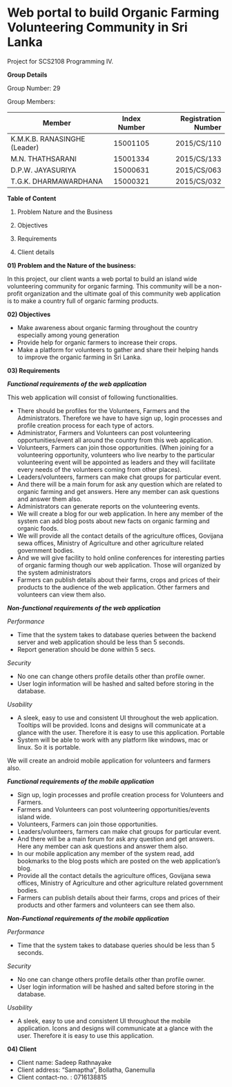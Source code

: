 # Web portal to build Organic Farming Volunteering Community in Sri Lanka
Project for SCS2108 Programming IV. 

**Group Details** 

Group Number: 29 

Group Members: 

| Member                            | Index Number  | Registration Number  |
| ----------------------------------|:-------------:| --------------------:|
| K.M.K.B. RANASINGHE (Leader)      | 15001105      |   2015/CS/110        |
| M.N. THATHSARANI                  | 15001334      |   2015/CS/133        |
| D.P.W. JAYASURIYA                 | 15000631      |   2015/CS/063        |
| T.G.K. DHARMAWARDHANA             | 15000321      |   2015/CS/032        |


**Table of Content**

1.	Problem Nature and the Business                                      

2.	Objectives

3.	Requirements

4.	Client details



**01)	Problem and the Nature of the business:** 

In this project, our client wants a web portal to build an island wide volunteering community for organic farming. This community will be a non-profit organization and the ultimate goal of this community web application is to make a country full of organic farming products. 

**02)	Objectives** 

*	Make awareness about organic farming throughout the country especially among young generation 
*	Provide help for organic farmers to increase their crops. 
*	Make a platform for volunteers to gather and share their helping hands to improve the organic farming in Sri Lanka. 

**03)	Requirements**

_**Functional requirements of the web application**_

This web application will consist of following functionalities. 

*	There should be profiles for the Volunteers, Farmers and the Administrators. Therefore we have to have sign up, login processes and profile creation process for each type of actors. 
*	Administrator, Farmers and Volunteers can post volunteering opportunities/event all around the country from this web application. 
*	Volunteers, Farmers can join those opportunities. (When joining for a volunteering opportunity, volunteers who live nearby to the particular volunteering event will be appointed as leaders and they will facilitate every needs of the volunteers coming from other places). 
*	Leaders/volunteers, farmers can make chat groups for particular event. 
*	And there will be a main forum for ask any question which are related to organic farming and get answers. Here any member can ask questions and answer them also.
*	Administrators can generate reports on the volunteering events. 
*	We will create a blog for our web application. In here any member of the system can add blog posts about new facts on organic farming and organic foods.
*	We will provide all the contact details of the agriculture offices, Govijana sewa offices, Ministry of Agriculture and other agriculture related government bodies.
*	And we will give facility to hold online conferences for interesting parties of organic farming though our web application. Those will organized by the system administrators
*	Farmers can publish details about their farms, crops and prices of their products to the audience of the web application. Other farmers and volunteers can view them also.

_**Non-functional requirements of the web application**_

*Performance* 

*	Time that the system takes to database queries between the backend server and web application should be less than 5 seconds. 
*	Report generation should be done within 5 secs. 

*Security* 

*	No one can change others profile details other than profile owner. 
*	User login information will be hashed and salted before storing in the database.  

*Usability* 
*	A sleek, easy to use and consistent UI throughout the web application. Tooltips will be provided. Icons and designs will communicate at a glance with the user. Therefore it is easy to use this application. 
Portable 
*	System will be able to work with any platform like windows, mac or linux. So it is portable. 

We will create an android mobile application for volunteers and farmers also. 

_**Functional requirements of the mobile application**_ 

*	Sign up, login processes and profile creation process for Volunteers and Farmers. 
*	Farmers and Volunteers can post volunteering opportunities/events island wide. 
*	Volunteers, Farmers can join those opportunities. 
*	Leaders/volunteers, farmers can make chat groups for particular event. 
*	And there will be a main forum for ask any question and get answers. Here any member can ask questions and answer them also.
*	In our mobile application any member of the system read, add bookmarks to the blog posts which are posted on the web application’s blog.
*	Provide all the contact details the agriculture offices, Govijana sewa offices, Ministry of Agriculture and other agriculture related government bodies.
*	Farmers can publish details about their farms, crops and prices of their products and other farmers and volunteers can see them also.

_**Non-Functional requirements of the mobile application**_

*Performance* 

*	Time that the system takes to database queries should be less than 5 seconds. 

*Security* 

*	No one can change others profile details other than profile owner. 
*	User login information will be hashed and salted before storing in the database.  

*Usability* 
*	A sleek, easy to use and consistent UI throughout the mobile application. Icons and designs will communicate at a glance with the user. Therefore it is easy to use this application. 

**04)	Client**

* Client name: Sadeep Rathnayake
* Client address: “Samaptha”, Bollatha, Ganemulla
* Client contact-no. : 0716138815

